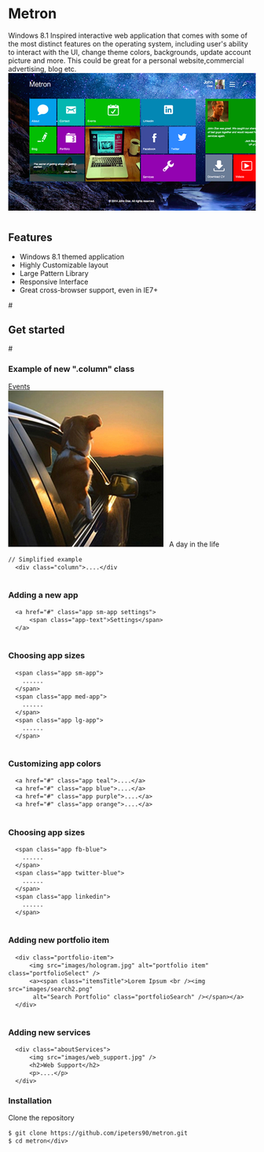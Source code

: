 # Metron
Windows 8.1 Inspired interactive web application that comes with some of the most distinct features on the operating system, including user's ability to interact with the UI, change theme colors, backgrounds, update account picture and more. This could be great for a personal website,commercial advertising, blog etc.
![Alt text](/images/metron.png?raw=true "Metron screenshot")
# <h2>Features</h2>
<ul>
  <li>Windows 8.1 themed application</li>
  <li>Highly Customizable layout</li>
  <li>Large Pattern Library</li>
  <li>Responsive Interface</li>
  <li>Great cross-browser support, even in IE7+</li>
</ul>
# <h2>Get started</h2>
# <h3>Example of new ".column" class </h3>
      <div class="column" id="column2">
          <a href="#" class="app md-app events">
              <span class="app-text">Events</span>                      
          </a><br />
          <span class="app lg-app slider_bg">
              <span class="image-slider">
                  <img src="images/image1.jpg" alt="image1" class="images" />
                  <img......
                  <img.......
              </span>
              <span class="image-caption">&#160; A day in the life</span>
          </span>
      </div>
            
    // Simplified example
      <div class="column">....</div

# <h3>Adding a new app </h3>

      <a href="#" class="app sm-app settings">
          <span class="app-text">Settings</span>                    
      </a>
# <h3>Choosing app sizes </h3>
      <span class="app sm-app">
        ......
      </span>
      <span class="app med-app">
        ......
      </span>
      <span class="app lg-app">
        ......
      </span>
                
# <h3>Customizing app colors </h3>
      <a href="#" class="app teal">....</a>
      <a href="#" class="app blue">....</a>
      <a href="#" class="app purple">....</a>
      <a href="#" class="app orange">....</a>
                
# <h3>Choosing app sizes </h3>
      <span class="app fb-blue">
        ......
      </span>
      <span class="app twitter-blue">
        ......
      </span>
      <span class="app linkedin">
        ......
      </span>

# <h3>Adding new portfolio item </h3>
      <div class="portfolio-item">
          <img src="images/hologram.jpg" alt="portfolio item" class="portfolioSelect" />
          <a><span class="itemsTitle">Lorem Ipsum <br /><img src="images/search2.png"
           alt="Search Portfolio" class="portfolioSearch" /></span></a>
      </div>
      
# <h3>Adding new services </h3>
      <div class="aboutServices">
          <img src="images/web_support.jpg" />
          <h2>Web Support</h2>
          <p>....</p>
      </div>
<h3>Installation</h3>

Clone the repository

    $ git clone https://github.com/ipeters90/metron.git
    $ cd metron</div>
